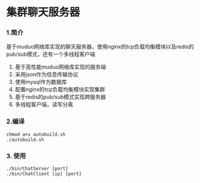 集群聊天服务器
=======================
### 1.简介
基于muduo网络库实现的聊天服务器，使用nginx的tcp负载均衡模块以及redis的pub/sub模式，还有一个多线程客户端  
1. 基于高性能muduo网络库实现的服务端
2. 采用json作为信息传输协议
3. 使用mysql作为数据库
4. 配置nginx的tcp负载均衡模块实现集群
5. 基于redis的pub/sub模式实现跨服务器
6. 多线程客户端，读写分离
### 2.编译
```shell
chmod a+x autobuild.sh
./autobuild.sh
```
### 3. 使用
```shell
./bin/ChatServer [port]
./bin/ChatClient [ip] [port]
```